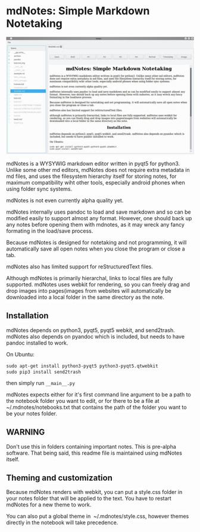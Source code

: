 mdNotes: Simple Markdown Notetaking
===================================

![](./screenshot.jpg)

mdNotes is a WYSYWIG markdown editor written in pyqt5 for python3. Unlike some other md editors, mdNotes does not require extra metadata in md files, and uses the filesystem hierarchy itself for storing notes, for maximum compatibility wiht other tools, especially android phones when using folder sync systems.

mdNotes is not even currently alpha quality yet.

mdNotes internally uses pandoc to load and save markdown and so can be modified easily to support almost any format. However, one should back up any notes before opening them with mdnotes, as it may wreck any fancy formating in the load/save process.

Because mdNotes is designed for notetaking and not programming, it will automatically save all open notes when you close the program or close a tab.

mdNotes also has limited support for reStructuredText files.

Although mdNotes is primarily hierarchal, links to local files are fully supported. mdNotes uses webkit for rendering, so you can freely drag and drop images into pages(images from websites will automatically be downloaded into a local folder in the same directory as the note.

Installation
------------

mdNotes depends on python3, pyqt5, pyqt5 webkit, and send2trash. mdNotes also depends on pyandoc which is included, but needs to have pandoc installed to work.

On Ubuntu:

    sudo apt-get install python3-pyqt5 python3-pyqt5.qtwebkit
    sudo pip3 install send2trash

then simply run `__main__.py`

mdNotes expects either for it's first command line argument to be a path to the notebook folder you want to edit, or for there to be a file at ~/.mdnotes/notebooks.txt that contains the path of the folder you want to be your notes folder.

WARNING
-------

Don't use this in folders containing important notes. This is pre-alpha software. That being said, this readme file is maintained using mdNotes itself.

Theming and customization
-------------------------

Because mdNotes renders with webkit, you can put a style.css folder in your notes folder that will be applied to the text. You have to restart mdNotes for a new theme to work.

You can also put a global theme in  ~/.mdnotes/style.css, however themes directly in the notebook will take precedence.
